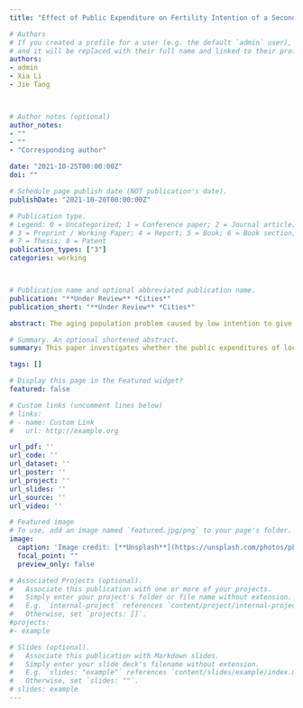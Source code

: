 ```yaml
---
title: "Effect of Public Expenditure on Fertility Intention of a Second Child or More: Evidence from China’s CGSS Survey Data"

# Authors
# If you created a profile for a user (e.g. the default `admin` user), write the username (folder name) here
# and it will be replaced with their full name and linked to their profile.
authors:
- admin
- Xia Li
- Jie Tang



# Author notes (optional)
author_notes:
- ""
- ""
- "Corresponding author"

date: "2021-10-25T00:00:00Z"
doi: ""

# Schedule page publish date (NOT publication's date).
publishDate: "2021-10-20T00:00:00Z"

# Publication type.
# Legend: 0 = Uncategorized; 1 = Conference paper; 2 = Journal article;
# 3 = Preprint / Working Paper; 4 = Report; 5 = Book; 6 = Book section;
# 7 = Thesis; 8 = Patent
publication_types: ["3"]
categories: working



# Publication name and optional abbreviated publication name.
publication: "**Under Review** *Cities*"
publication_short: "**Under Review** *Cities*"

abstract: The aging population problem caused by low intention to give birth has already appeared in China, and it will become more severe in the future. Even if the two-child policy has been gradually implemented, there is still no significant change in the intention to have more children because the cost of living is very high for most households in China. This paper first investigates whether the public expenditures of local governments could significantly affect an individual's fertility intention of a second child or more in China. Our results show that the total government expenditure overall could increase fertility intention. Quantitatively, increasing 10,000 yuan per capita government expenditure would lead to fertility intention rising from 2.357 to 3.407 kids. In addition, Various specific government expenditures also could increase the fertility intention, except for social security expenditures. Finally, we explore the effect heterogeneity of public spending on fertility intention in different aspects. The government's role is still essential for an individual's fertility intention, but the costs and expenses borne by the government to increase the fertility intention will also be not small.

# Summary. An optional shortened abstract.
summary: This paper investigates whether the public expenditures of local governments could increase an individual's fertility intention of a second child or more in China.

tags: []

# Display this page in the Featured widget?
featured: false

# Custom links (uncomment lines below)
# links:
# - name: Custom Link
#   url: http://example.org

url_pdf: ''
url_code: ''
url_dataset: ''
url_poster: ''
url_project: ''
url_slides: ''
url_source: ''
url_video: ''

# Featured image
# To use, add an image named `featured.jpg/png` to your page's folder.
image:
  caption: 'Image credit: [**Unsplash**](https://unsplash.com/photos/pLCdAaMFLTE)'
  focal_point: ""
  preview_only: false

# Associated Projects (optional).
#   Associate this publication with one or more of your projects.
#   Simply enter your project's folder or file name without extension.
#   E.g. `internal-project` references `content/project/internal-project/index.md`.
#   Otherwise, set `projects: []`.
#projects:
#- example

# Slides (optional).
#   Associate this publication with Markdown slides.
#   Simply enter your slide deck's filename without extension.
#   E.g. `slides: "example"` references `content/slides/example/index.md`.
#   Otherwise, set `slides: ""`.
# slides: example
---
```

